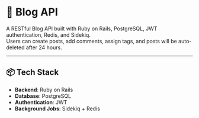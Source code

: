 # 📝 Blog API

A RESTful Blog API built with Ruby on Rails, PostgreSQL, JWT authentication, Redis, and Sidekiq.  
Users can create posts, add comments, assign tags, and posts will be auto-deleted after 24 hours.

---

## 📦 Tech Stack

- **Backend**: Ruby on Rails
- **Database**: PostgreSQL
- **Authentication**: JWT
- **Background Jobs**: Sidekiq + Redis


